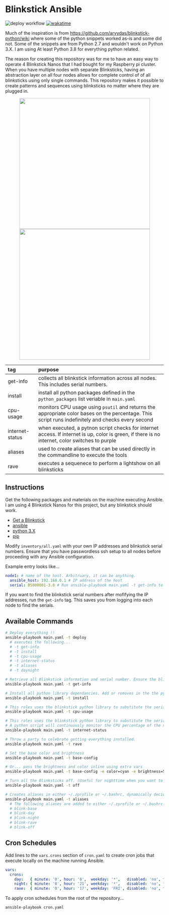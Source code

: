 # Blinkstick Ansible

![deploy workflow](https://github.com/gregnrobinson/blinkstick-ansible/actions/workflows/ansible-test.yml/badge.svg) [![wakatime](https://wakatime.com/badge/github/gregnrobinson/blinkstick-ansible.svg)](https://wakatime.com/badge/github/gregnrobinson/blinkstick-ansible)

Much of the inspiration is from https://github.com/arvydas/blinkstick-python/wiki where some of the python snippets worked as-is and some did not. Some of the snippets are from Python 2.7 and wouldn't work on Python 3.X. I am using At least Python 3.8 for everything python related.

The reason for creating this repository was for me to have an easy way to operate 4 Blinkstick Nanos that I had bought for my Raspberry pi cluster. When you have multiple nodes with separate Blinksticks, having an abstraction layer on all four nodes allows for complete control of of all blinksticks using only single commands. This repository makes it possible to create patterns and sequences using blinksticks no matter where they are plugged in.

<p align="center">
  <img src="https://user-images.githubusercontent.com/26353407/126090043-1788cdf8-8f37-4aba-a160-d526d99923f5.jpg" width="415" />
  <img src="https://user-images.githubusercontent.com/26353407/126090049-028d24e4-5ed2-4389-b4d3-83007da041b6.jpg" width="415" />
</p>

| tag              |      purpose     |
|:-----------------|:-------------|
| get-info       | collects all blinkstick information across all nodes. This includes serial numbers. |
| install         | install all python packages defined in the `python_packages` list veriable in `main.yaml` |
| cpu-usage       | monitors CPU usage using `psutil` and returns the appropriate color bases on the percentage. This script runs indefinitely and checks every second| 
| internet-status | when executed, a pytnon script checks for internet access. If internet is up, color is green, if there is no internet, color switches to purple |
| aliases | used to create aliases that can be used directly in the commandline to execute the tools  |
| rave | executes a sequenece to perform a lightshow on all blinksticks |


## Instructions

Get the following packages and materials on the machine executing Ansible. I am using 4 Blinkstick Nanos for this project, but any blinkstick should work.

- [Get a Blinkstick](https://www.blinkstick.com/products/blinkstick-nano) 
- [ansible](https://docs.ansible.com/ansible/latest/installation_guide/intro_installation.html)
- [python 3.X](https://www.python.org/downloads/)
- [pip](https://pip.pypa.io/en/stable/installing/)

Modify `inventory/all.yaml` with your own IP addresses and blinkstick serial numbers. Ensure that you have passwordless ssh setup to all nodes before proceeding with any Ansible configuration.

Example entry looks like...
```yaml
node1: # name of the host. Arbitruary, it can be anything.
  ansible_host: 192.168.0.1 # IP address of the host
  serial: BS000001-3.0 # Run ansible-playbook main.yaml -t get-info to get this value for each node.
```

If you want to find the blinkstick serial numbers after mofifying the IP addresses, run the `get-info` tag. This saves you from logging into each node to find the serials.

## Available Commands

```bash
# Deploy everything !!
ansible-playbook main.yaml -t deploy
  # executes the following...
  # -t get-info
  # -t install
  # -t cpu-usage
  # -t internet-status
  # -t aliases
  # -t daynight

# Retrieve all Blinkstick information and serial number. Ensure the blinkstick is plugged into a USB slot before executing.
ansible-playbook main.yaml -t get-info

# Install all python library dependancies. Add or removes in the the python_packages list in main.yaml and re run this command to make the change on all nodes. 
ansible-playbook main.yaml -t install

# This roles uses the blinkstick python library to substitute the serial number from the ansible inventory and parse it as python. The script is then executed on the remote machines.
ansible-playbook main.yaml -t cpu-usage

# This roles uses the blinkstick python library to substitute the serial number from the ansible inventory and parse it as python. 
# A python script will continuously monitor the CPU percentage of the nodes and update the color accordingly.
ansible-playbook main.yaml -t internet-status

# Throw a party to celebrate getting everything installed.
ansible-playbook main.yaml -t rave

# Set the base color and brightness
ansible-playbook main.yaml -t base-config

# Or... pass the brightness and color inline using extra vars
ansible-playbook main.yaml -t base-config -e color=cyan -e brightness=50

# Turn all the Blinksticks off. (Useful for nighttime when you want to sleep. Use a cron to turn off automatically.)
ansible-playbook main.yaml -t off

# Creates aliases in either ~/.zprofile or ~/.bashrc, dynamically decided by the role.
ansible-playbook main.yaml -t aliases
  # The following aliases are added to either ~/.zprofile or ~/.bashrc....
  # blink-base
  # blink-day
  # blink-night
  # blink-rave
  # blink-off
```

## Cron Schedules

Add lines to the `vars.crons` section of `cron.yaml` to create cron jobs that execute locally on the machine running Ansible.

```yaml
vars:
  crons:
    day:   { minute: '0', hour: '8',  weekday: '*',   disabled: 'no', tag: 'base-config', brightness: '70', color: 'green' }
    night: { minute: '0', hour: '21', weekday: '*',   disabled: 'no', tag: 'base-config', brightness: '20', color: 'cyan' }
    rave:  { minute: '0', hour: '17', weekday: 'FRI', disabled: 'no', tag: 'rave',        brightness: '80', color: 'cyan' }
```

To apply cron schedules from the root of the repository...

```bash
ansible-playbook cron.yaml
```
